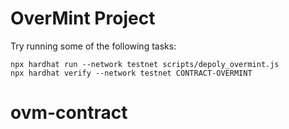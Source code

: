 # OverMint Project

Try running some of the following tasks:

```shell
npx hardhat run --network testnet scripts/depoly_overmint.js
npx hardhat verify --network testnet CONTRACT-OVERMINT
```
# ovm-contract
